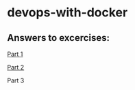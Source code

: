 # devops-with-docker

## Answers to excercises:

[Part 1](./pt1/part1.md)

[Part 2](./pt2/part2.md)

Part 3
